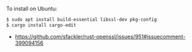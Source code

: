 To install on Ubuntu:

```bash
$ sudo apt install build-essential libssl-dev pkg-config
$ cargo install cargo-edit
```

- https://github.com/sfackler/rust-openssl/issues/951#issuecomment-399094156

